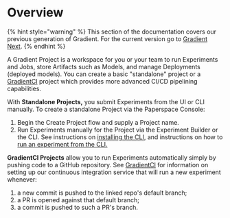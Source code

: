 # Overview

{% hint style="warning" %}
This section of the documentation covers our previous generation of Gradient. For the current version go to [Gradient Next](https://docs.paperspace.com/gradient).
{% endhint %}

A Gradient Project is a workspace for you or your team to run Experiments and Jobs, store Artifacts such as Models, and manage Deployments \(deployed models\). You can create a basic "standalone" project or a [GradientCI](https://github.com/Paperspace/Docs/tree/dace77bbd70b824f1dfd4bf27fc24deef5218d16/projects/gradientci.md) project which provides more advanced CI/CD pipelining capabilities.

With **Standalone Projects,** you submit Experiments from the UI or CLI manually. To create a standalone Project via the Paperspace Console:

1. Begin the Create Project flow and supply a Project name.
2. Run Experiments manually for the Project via the Experiment Builder or the CLI. See instructions on [installing the CLI](../get-started/install-the-cli.md), and instructions on how to [run an experiment from the CLI.](../experiments/using-experiments/#creating-experiments)

**GradientCI Projects** allow you to run Experiments automatically simply by pushing code to a GitHub repository. See [GradientCI](gradientci-v2/gradientci-v2.md) for information on setting up our continuous integration service that will run a new experiment whenever:

1. a new commit is pushed to the linked repo's default branch;
2. a PR is opened against that default branch;
3. a commit is pushed to such a PR's branch.

